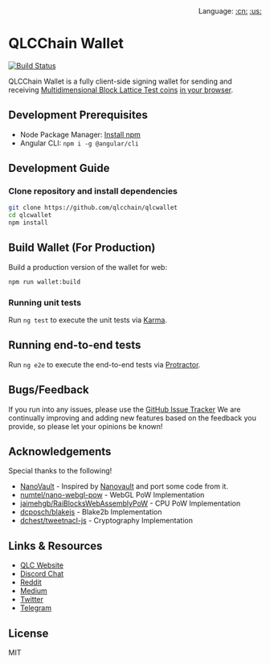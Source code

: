 <div align="right">Language:
<a title="Chinese" href="/zh-cn/README.md">:cn:</a>
<a title="Englisth" href="README.md">:us:</a></div>

# QLCChain Wallet

[![Build Status](https://travis-ci.com/qlcchain/QLCWallet.svg?branch=master)](https://travis-ci.com/qlcchain/QLCWallet)

QLCChain Wallet is a fully client-side signing wallet for sending and receiving [Multidimensional Block Lattice Test coins](https://qlcchain.org) [in your browser](https://qlcchain.org).

## Development Prerequisites
- Node Package Manager: [Install npm](https://www.npmjs.com/get-npm)
- Angular CLI: `npm i -g @angular/cli`

## Development Guide

### Clone repository and install dependencies
```bash
git clone https://github.com/qlcchain/qlcwallet
cd qlcwallet
npm install
```

## Build Wallet (For Production)
Build a production version of the wallet for web:

```bash
npm run wallet:build
```

### Running unit tests

Run `ng test` to execute the unit tests via [Karma](https://karma-runner.github.io).

## Running end-to-end tests

Run `ng e2e` to execute the end-to-end tests via [Protractor](http://www.protractortest.org/).

## Bugs/Feedback
If you run into any issues, please use the [GitHub Issue Tracker](https://github.com/qlcchain/qlcwallet/issues) 
We are continually improving and adding new features based on the feedback you provide, so please let your opinions be known!

## Acknowledgements
Special thanks to the following!
- [NanoVault](https://github.com/cronoh/nanovault) - Inspired by [Nanovault](https://nanovault.io/) and port some code from it.
- [numtel/nano-webgl-pow](https://github.com/numtel/nano-webgl-pow) - WebGL PoW Implementation
- [jaimehgb/RaiBlocksWebAssemblyPoW](https://github.com/jaimehgb/RaiBlocksWebAssemblyPoW) - CPU PoW Implementation
- [dcposch/blakejs](https://github.com/dcposch/blakejs) - Blake2b Implementation
- [dchest/tweetnacl-js](https://github.com/dchest/tweetnacl-js) - Cryptography Implementation

## Links & Resources

- [QLC Website](https://qlcchain.org)
- [Discord Chat](https://discord.gg/JnCnhjr)
- [Reddit](https://www.reddit.com/r/Qlink/)
- [Medium](https://medium.com/qlc-chain)
- [Twitter](https://twitter.com/QLCchain)
- [Telegram](https://t.me/qlinkmobile)

## License

MIT
